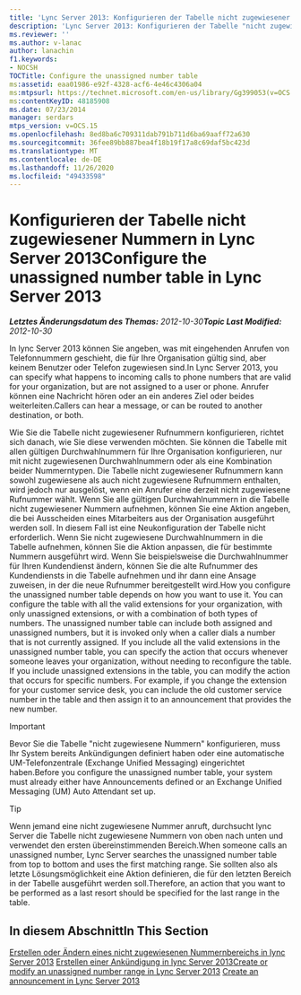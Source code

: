 ```yaml
---
title: 'Lync Server 2013: Konfigurieren der Tabelle nicht zugewiesener Nummern'
description: 'Lync Server 2013: Konfigurieren der Tabelle "nicht zugewiesene Nummern"'
ms.reviewer: ''
ms.author: v-lanac
author: lanachin
f1.keywords:
- NOCSH
TOCTitle: Configure the unassigned number table
ms:assetid: eaa01986-e92f-4328-acf6-4e46c4306a04
ms:mtpsurl: https://technet.microsoft.com/en-us/library/Gg399053(v=OCS.15)
ms:contentKeyID: 48185908
ms.date: 07/23/2014
manager: serdars
mtps_version: v=OCS.15
ms.openlocfilehash: 8ed8ba6c709311dab791b711d6ba69aaff72a630
ms.sourcegitcommit: 36fee89bb887bea4f18b19f17a8c69daf5bc423d
ms.translationtype: MT
ms.contentlocale: de-DE
ms.lasthandoff: 11/26/2020
ms.locfileid: "49433598"
---
```

# <a name="configure-the-unassigned-number-table-in-lync-server-2013"></a><span data-ttu-id="18a41-103">Konfigurieren der Tabelle nicht zugewiesener Nummern in Lync Server 2013</span><span class="sxs-lookup"><span data-stu-id="18a41-103">Configure the unassigned number table in Lync Server 2013</span></span>

<div data-xmlns="http://www.w3.org/1999/xhtml">

<div class="topic" data-xmlns="http://www.w3.org/1999/xhtml" data-msxsl="urn:schemas-microsoft-com:xslt" data-cs="https://msdn.microsoft.com/">

<div data-asp="https://msdn2.microsoft.com/asp">



</div>

<div id="mainSection">

<div id="mainBody"><span data-ttu-id="18a41-104">

<span> </span></span><span class="sxs-lookup"><span data-stu-id="18a41-104">

<span> </span></span></span>

<span data-ttu-id="18a41-105">_**Letztes Änderungsdatum des Themas:** 2012-10-30_</span><span class="sxs-lookup"><span data-stu-id="18a41-105">_**Topic Last Modified:** 2012-10-30_</span></span>

<span data-ttu-id="18a41-106">In lync Server 2013 können Sie angeben, was mit eingehenden Anrufen von Telefonnummern geschieht, die für Ihre Organisation gültig sind, aber keinem Benutzer oder Telefon zugewiesen sind.</span><span class="sxs-lookup"><span data-stu-id="18a41-106">In Lync Server 2013, you can specify what happens to incoming calls to phone numbers that are valid for your organization, but are not assigned to a user or phone.</span></span> <span data-ttu-id="18a41-107">Anrufer können eine Nachricht hören oder an ein anderes Ziel oder beides weiterleiten.</span><span class="sxs-lookup"><span data-stu-id="18a41-107">Callers can hear a message, or can be routed to another destination, or both.</span></span>

<span data-ttu-id="18a41-p102">Wie Sie die Tabelle nicht zugewiesener Rufnummern konfigurieren, richtet sich danach, wie Sie diese verwenden möchten. Sie können die Tabelle mit allen gültigen Durchwahlnummern für Ihre Organisation konfigurieren, nur mit nicht zugewiesenen Durchwahlnummern oder als eine Kombination beider Nummerntypen. Die Tabelle nicht zugewiesener Rufnummern kann sowohl zugewiesene als auch nicht zugewiesene Rufnummern enthalten, wird jedoch nur ausgelöst, wenn ein Anrufer eine derzeit nicht zugewiesene Rufnummer wählt. Wenn Sie alle gültigen Durchwahlnummern in die Tabelle nicht zugewiesener Nummern aufnehmen, können Sie eine Aktion angeben, die bei Ausscheiden eines Mitarbeiters aus der Organisation ausgeführt werden soll. In diesem Fall ist eine Neukonfiguration der Tabelle nicht erforderlich. Wenn Sie nicht zugewiesene Durchwahlnummern in die Tabelle aufnehmen, können Sie die Aktion anpassen, die für bestimmte Nummern ausgeführt wird. Wenn Sie beispielsweise die Durchwahlnummer für Ihren Kundendienst ändern, können Sie die alte Rufnummer des Kundendiensts in die Tabelle aufnehmen und ihr dann eine Ansage zuweisen, in der die neue Rufnummer bereitgestellt wird.</span><span class="sxs-lookup"><span data-stu-id="18a41-p102">How you configure the unassigned number table depends on how you want to use it. You can configure the table with all the valid extensions for your organization, with only unassigned extensions, or with a combination of both types of numbers. The unassigned number table can include both assigned and unassigned numbers, but it is invoked only when a caller dials a number that is not currently assigned. If you include all the valid extensions in the unassigned number table, you can specify the action that occurs whenever someone leaves your organization, without needing to reconfigure the table. If you include unassigned extensions in the table, you can modify the action that occurs for specific numbers. For example, if you change the extension for your customer service desk, you can include the old customer service number in the table and then assign it to an announcement that provides the new number.</span></span>

<div>


> [!IMPORTANT]  
> <span data-ttu-id="18a41-114">Bevor Sie die Tabelle "nicht zugewiesene Nummern" konfigurieren, muss Ihr System bereits Ankündigungen definiert haben oder eine automatische UM-Telefonzentrale (Exchange Unified Messaging) eingerichtet haben.</span><span class="sxs-lookup"><span data-stu-id="18a41-114">Before you configure the unassigned number table, your system must already either have Announcements defined or an Exchange Unified Messaging (UM) Auto Attendant set up.</span></span>



</div>

<div>


> [!TIP]  
> <span data-ttu-id="18a41-115">Wenn jemand eine nicht zugewiesene Nummer anruft, durchsucht lync Server die Tabelle nicht zugewiesene Nummern von oben nach unten und verwendet den ersten übereinstimmenden Bereich.</span><span class="sxs-lookup"><span data-stu-id="18a41-115">When someone calls an unassigned number, Lync Server searches the unassigned number table from top to bottom and uses the first matching range.</span></span> <span data-ttu-id="18a41-116">Sie sollten also als letzte Lösungsmöglichkeit eine Aktion definieren, die für den letzten Bereich in der Tabelle ausgeführt werden soll.</span><span class="sxs-lookup"><span data-stu-id="18a41-116">Therefore, an action that you want to be performed as a last resort should be specified for the last range in the table.</span></span>



</div>

<div>

## <a name="in-this-section"></a><span data-ttu-id="18a41-117">In diesem Abschnitt</span><span class="sxs-lookup"><span data-stu-id="18a41-117">In This Section</span></span>

<span data-ttu-id="18a41-118">[Erstellen oder Ändern eines nicht zugewiesenen Nummernbereichs in lync Server 2013](lync-server-2013-create-or-modify-an-unassigned-number-range.md) [Erstellen einer Ankündigung in lync Server 2013](lync-server-2013-create-an-announcement.md)</span><span class="sxs-lookup"><span data-stu-id="18a41-118">[Create or modify an unassigned number range in Lync Server 2013](lync-server-2013-create-or-modify-an-unassigned-number-range.md) [Create an announcement in Lync Server 2013](lync-server-2013-create-an-announcement.md)</span></span>

<span data-ttu-id="18a41-119"></div>

</div>

<span> </span>

</div>

</div>

</span><span class="sxs-lookup"><span data-stu-id="18a41-119"></div>

</div>

<span> </span>

</div>

</div>

</span></span></div>

